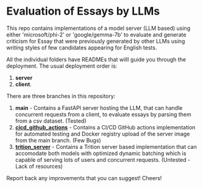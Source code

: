 # Evaluation of Essays by LLMs

This repo contains implementations of a model server (LLM based) using either 'microsoft/phi-2' or 'google/gemma-7b' to evaluate and generate criticism for Essay that were previously generated by other LLMs using writing styles of few candidates appearing for English tests.

All the individual folders have READMEs that willl guide you through the deployment. The usual deployment order is:
1. **server**
2. **client**.

There are three branches in this repository:

1. **main** - Contains a FastAPI server hosting the LLM, that can handle concurrent requests from a client, to evaluate essays by parsing them from a csv dataset. (Tested)
2. **[cicd_github_actions](https://github.com/abhimazu/binoloop/tree/cicd_github_actions)** - Contains a CI/CD GitHub actions implementation for automated testing and Docker registry upload of the server image from the main branch. (Few Bugs)
3. **[trition_server](https://github.com/abhimazu/binoloop/tree/trition_server)** - Contains a Trition server based implementation that can accomodate both models with optimized dynamic batching which is capable of serving lots of users and concurrent requests. (Untested - Lack of resources)

Report back any improvements that you can suggest! Cheers!

